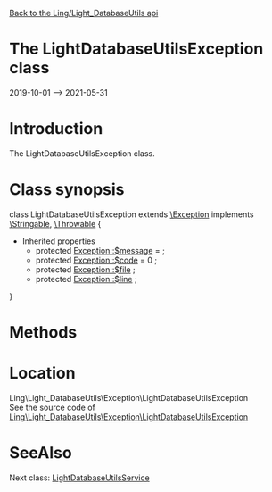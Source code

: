 [Back to the Ling/Light_DatabaseUtils api](https://github.com/lingtalfi/Light_DatabaseUtils/blob/master/doc/api/Ling/Light_DatabaseUtils.md)



The LightDatabaseUtilsException class
================
2019-10-01 --> 2021-05-31






Introduction
============

The LightDatabaseUtilsException class.



Class synopsis
==============


class <span class="pl-k">LightDatabaseUtilsException</span> extends [\Exception](http://php.net/manual/en/class.exception.php) implements [\Stringable](https://wiki.php.net/rfc/stringable), [\Throwable](http://php.net/manual/en/class.throwable.php) {

- Inherited properties
    - protected  [Exception::$message](#property-message) =  ;
    - protected  [Exception::$code](#property-code) = 0 ;
    - protected  [Exception::$file](#property-file) ;
    - protected  [Exception::$line](#property-line) ;

}






Methods
==============






Location
=============
Ling\Light_DatabaseUtils\Exception\LightDatabaseUtilsException<br>
See the source code of [Ling\Light_DatabaseUtils\Exception\LightDatabaseUtilsException](https://github.com/lingtalfi/Light_DatabaseUtils/blob/master/Exception/LightDatabaseUtilsException.php)



SeeAlso
==============
Next class: [LightDatabaseUtilsService](https://github.com/lingtalfi/Light_DatabaseUtils/blob/master/doc/api/Ling/Light_DatabaseUtils/Service/LightDatabaseUtilsService.md)<br>
